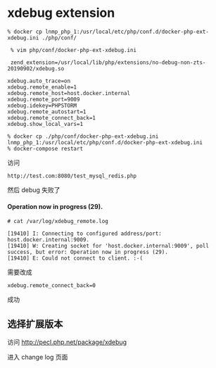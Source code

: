#  xdebug extension

```
% docker cp lnmp_php_1:/usr/local/etc/php/conf.d/docker-php-ext-xdebug.ini ./php/conf/
```

```
 % vim php/conf/docker-php-ext-xdebug.ini
 
 zend_extension=/usr/local/lib/php/extensions/no-debug-non-zts-20190902/xdebug.so

xdebug.auto_trace=on
xdebug.remote_enable=1
xdebug.remote_host=host.docker.internal
xdebug.remote_port=9009
xdebug.idekey=PHPSTORM
xdebug.remote_autostart=1
xdebug.remote_connect_back=1
xdebug.show_local_vars=1
```

```
% docker cp ./php/conf/docker-php-ext-xdebug.ini lnmp_php_1:/usr/local/etc/php/conf.d/docker-php-ext-xdebug.ini
% docker-compose restart
```

访问

```
http://test.com:8080/test_mysql_redis.php
```

然后 debug 失败了



#### Operation now in progress (29).

```
# cat /var/log/xdebug_remote.log
```

```
[19410] I: Connecting to configured address/port: host.docker.internal:9009.
[19410] W: Creating socket for 'host.docker.internal:9009', poll success, but error: Operation now in progress (29).
[19410] E: Could not connect to client. :-(
```

需要改成

```
xdebug.remote_connect_back=0
```

成功

## 选择扩展版本

访问 http://pecl.php.net/package/xdebug

进入 change log 页面 